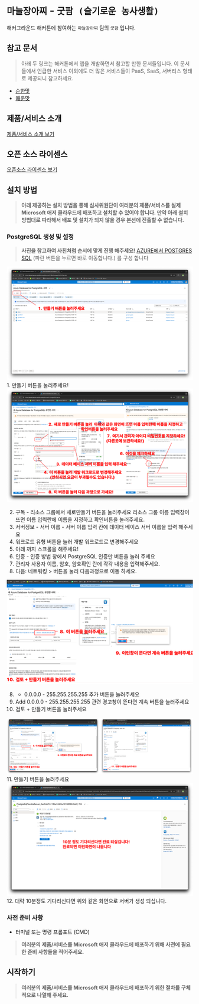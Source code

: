 # `마늘장아찌` - `굿팜 (슬기로운 농사생활)`

해커그라운드 해커톤에 참여하는 `마늘장아찌` 팀의 `굿팜` 입니다.

## 참고 문서

> 아래 두 링크는 해커톤에서 앱을 개발하면서 참고할 만한 문서들입니다. 이 문서들에서 언급한 서비스 이외에도 더 많은 서비스들이 PaaS, SaaS, 서버리스 형태로 제공되니 참고하세요.

- [순한맛](./REFERENCES_BASIC.md)
- [매운맛](./REFERENCES_ADVANCED.md)

## 제품/서비스 소개

<!-- 아래 링크는 지우지 마세요 -->
[제품/서비스 소개 보기](TOPIC.md)
<!-- 위 링크는 지우지 마세요 -->

## 오픈 소스 라이센스

<!-- 아래 링크는 지우지 마세요 -->
[오픈소스 라이센스 보기](./LICENSE)
<!-- 위 링크는 지우지 마세요 -->

## 설치 방법

> **아래 제공하는 설치 방법을 통해 심사위원단이 여러분의 제품/서비스를 실제 Microsoft 애저 클라우드에 배포하고 설치할 수 있어야 합니다. 만약 아래 설치 방법대로 따라해서 배포 및 설치가 되지 않을 경우 본선에 진출할 수 없습니다.**

### PostgreSQL 생성 및 설정

> **사진을 참고하여 사친처럼 순서에 맞게 진행 해주세요!**
[AZURE에서 POSTGRES SQL](https://portal.azure.com/#browse/Microsoft.DBforPostgreSQL%2Fservers) (파란 버튼을 누르면 바로 이동합니다.) 를 구성 합니다 

<img src="images/dbchap1.png"/>
1. 만들기 버튼을 눌러주세요! 

<img src="images/dbchap2.png"/>

2. 구독 - 리소스 그룹에서 새로만들기 버튼을 눌러주세요 리소스 그룹 이름 입력창이 뜨면 이름 입력란에 이름을 지정하고 확인버튼을 눌러주세요.
3. 서버정보 - 서버 이름 - 서버 이름 입력 칸에 데이터 베이스 서버 이름을 입력 해주세요
4. 워크로드 유형 버튼을 눌러 개발 워크로드로 변경해주세요
5. 아래 까지 스크롤을 해주세요!
6. 인증 - 인증 방법 창에서 PostgreSQL 인증만 버튼을 눌러 주세요
7. 관리자 사용자 이름, 암호, 암호확인 란에 각각 내용을 입력해주세요.
8. 다음: 네트워킹 > 버튼을 눌러 다음과정으로 이동 하세요.

<img src="images/dbchap25.png"/>

8. + 0.0.0.0 - 255.255.255.255 추가 버튼을 눌러주세요
9. Add 0.0.0.0 - 255.255.255.255 관련 경고창이 뜬다면 계속 버튼을 눌러주세요
10. 검토 + 만들기 버튼을 눌러주세요

<img src="images/dbchap3.png"/>
11. 만들기 버튼을 눌러주세요

<img src="images/dbchap4.png"/>
12. 대략 10분정도 기다리신다면 위와 같은 화면으로 서버가 생성 되십니다.

### 사전 준비 사항
- 터미널 또는 명령 프롬포트 (CMD)
  
> **여러분의 제품/서비스를 Microsoft 애저 클라우드에 배포하기 위해 사전에 필요한 준비 사항들을 적어주세요.**

## 시작하기

> **여러분의 제품/서비스를 Microsoft 애저 클라우드에 배포하기 위한 절차를 구체적으로 나열해 주세요.**
